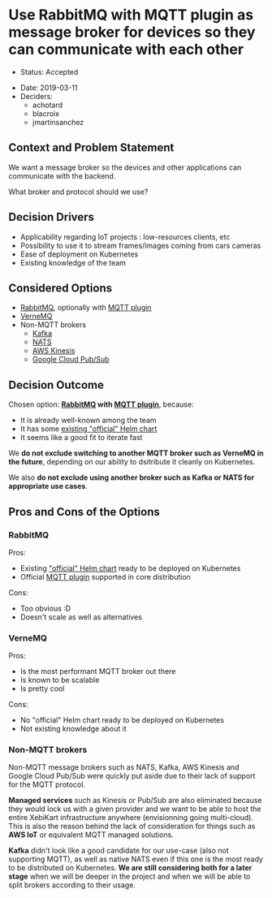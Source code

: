 # Use RabbitMQ with MQTT plugin as message broker for devices so they can communicate with each other

* Status: Accepted
- Date: 2019-03-11
- Deciders:
    - achotard
    - blacroix
    - jmartinsanchez

## Context and Problem Statement

We want a message broker so the devices and other applications can communicate with the backend.

What broker and protocol should we use?

## Decision Drivers <!-- optional -->

- Applicability regarding IoT projects : low-resources clients, etc
- Possibility to use it to stream frames/images coming from cars cameras
- Ease of deployment on Kubernetes
- Existing knowledge of the team

## Considered Options

- [RabbitMQ](https://www.rabbitmq.com/), optionally with [MQTT plugin](https://www.rabbitmq.com/mqtt.html)
- [VerneMQ](https://vernemq.com/)
- Non-MQTT brokers
    - [Kafka](https://kafka.apache.org/)
    - [NATS](https://nats.io/)
    - [AWS Kinesis](https://aws.amazon.com/kinesis/)
    - [Google Cloud Pub/Sub](https://cloud.google.com/pubsub/)

## Decision Outcome

Chosen option: **[RabbitMQ](TODO) with [MQTT plugin](https://www.rabbitmq.com/mqtt.html)**, because:

- It is already well-known among the team
- It has some [existing "official" Helm chart](https://github.com/helm/charts/tree/master/stable/rabbitmq)
- It seems like a good fit to iterate fast

We **do not exclude switching to another MQTT broker such as VerneMQ in the future**, depending on our ability to dsitribute it cleanly on Kubernetes.

We also **do not exclude using another broker such as Kafka or NATS for appropriate use cases**.

## Pros and Cons of the Options <!-- optional -->

### RabbitMQ

Pros:

- Existing ["official" Helm chart](https://github.com/helm/charts/tree/master/stable/rabbitmq) ready to be deployed on Kubernetes
- Official [MQTT plugin](https://www.rabbitmq.com/mqtt.html) supported in core distribution

Cons:

- Too obvious :D
- Doesn't scale as well as alternatives

### VerneMQ

Pros:

- Is the most performant MQTT broker out there
- Is known to be scalable
- Is pretty cool

Cons:

- No "official" Helm chart ready to be deployed on Kubernetes
- Not existing knowledge about it

### Non-MQTT brokers

Non-MQTT message brokers such as NATS, Kafka, AWS Kinesis and Google Cloud Pub/Sub were quickly put aside due to their lack of support for the MQTT protocol.

**Managed services** such as Kinesis or Pub/Sub are also eliminated because they would lock us with a given provider and we want to be able to host the entire XebiKart infrastructure anywhere (envisionning going multi-cloud). This is also the reason behind the lack of consideration for things such as **AWS IoT** or equivalent MQTT managed solutions.

**Kafka** didn't look like a good candidate for our use-case (also not supporting MQTT), as well as native NATS even if this one is the most ready to be distributed on Kubernetes. **We are still considering both for a later stage** when we will be deeper in the project and when we will be able to split brokers according to their usage.
